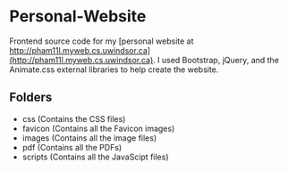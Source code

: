 # Personal-Website
Frontend source code for my [personal website at http://pham11l.myweb.cs.uwindsor.ca](http://pham11l.myweb.cs.uwindsor.ca).
I used Bootstrap, jQuery, and the Animate.css external libraries to help create the website.

## Folders
* css (Contains the CSS files)
* favicon (Contains all the Favicon images)
* images (Contains all the image files)
* pdf (Contains all the PDFs)
* scripts (Contains all the JavaScipt files)
